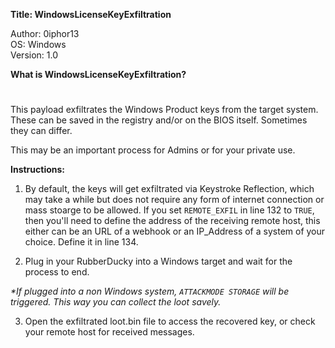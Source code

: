**Title: WindowsLicenseKeyExfiltration**

<p>Author: 0iphor13<br>
OS: Windows<br>
Version: 1.0<br>

**What is WindowsLicenseKeyExfiltration?**

#
<p>This payload exfiltrates the Windows Product keys from the target system. These can be saved in the registry and/or on the BIOS itself. Sometimes they can differ.

This may be an important process for Admins or for your private use.</p>


**Instructions:**
1. By default, the keys will get exfiltrated via Keystroke Reflection, which may take a while but does not require any form of internet connection or mass stoarge to be allowed. If you set `REMOTE_EXFIL` in line 132 to `TRUE`, then you'll need to define the address of the receiving remote host, this either can be an URL of a webhook or an IP_Address of a system of your choice. Define it in line 134.

2. Plug in your RubberDucky into a Windows target and wait for the process to end.

_*If plugged into a non Windows system, `ATTACKMODE STORAGE` will be triggered. This way you can collect the loot savely._

3. Open the exfiltrated loot.bin file to access the recovered key, or check your remote host for received messages.